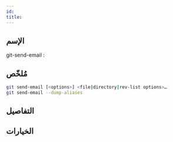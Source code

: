 ```yaml
---
id: 
title: 
---
```


## الإسم
git-send-email : 

## مُلخّص

<!--DOCUSAURUS_CODE_TABS-->
<!--الأمر-->
```bash
git send-email [<options>] <file|directory|rev-list options>…​
git send-email --dump-aliases
```
<!--END_DOCUSAURUS_CODE_TABS-->

## التفاصيل

## الخيارات

